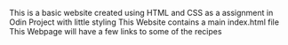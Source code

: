 This is a basic website created using HTML and CSS as a assignment in Odin Project with little styling
This Website contains a main index.html file
This Webpage will have a few links to some of the recipes
